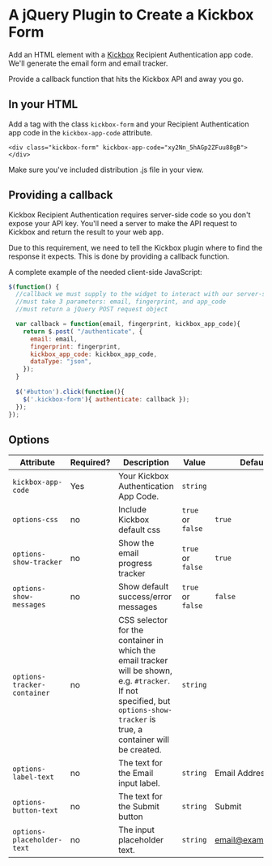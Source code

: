 # A jQuery Plugin to Create a Kickbox Form

Add an HTML element with a [Kickbox](https://kickbox.io) Recipient Authentication app code. We'll generate the email form and email tracker. 

Provide a callback function that hits the Kickbox API and away you go.

## In your HTML

Add a tag with the class `kickbox-form` and your Recipient Authentication app code in the `kickbox-app-code` attribute.

```
<div class="kickbox-form" kickbox-app-code="xy2Nn_5hAGp2ZFuu88gB"></div>
```

Make sure you've included distribution .js file in your view.

## Providing a callback

Kickbox Recipient Authentication requires server-side code so you don't expose your API key. You'll need a server to make the API request to Kickbox and return the result to your web app.

Due to this requirement, we need to tell the Kickbox plugin where to find the response it expects. This is done by providing a callback function. 

A complete example of the needed client-side JavaScript:

```javascript
$(function() {
  //callback we must supply to the widget to interact with our server-side code
  //must take 3 parameters: email, fingerprint, and app_code
  //must return a jQuery POST request object  

  var callback = function(email, fingerprint, kickbox_app_code){
    return $.post( "/authenticate", {
      email: email, 
      fingerprint: fingerprint,
      kickbox_app_code: kickbox_app_code,
      dataType: "json",
    });
  }
  
  $('#button').click(function(){
    $('.kickbox-form'){ authenticate: callback });   
  });
});
```
## Options

| Attribute                   | Required? | Description                                                                                                                                                                  | Value            | Default           |
|-----------------------------|-----------|------------------------------------------------------------------------------------------------------------------------------------------------------------------------------|------------------|-------------------|
| `kickbox-app-code`| Yes        | Your Kickbox Authentication App Code.                                                                                      | `string` |              |
| `options-css`               | no        | Include Kickbox default css                                                                                                                                                  | `true` or `false` | `true`            |
| `options-show-tracker`      | no        | Show the email progress tracker                                                                                                                                              | `true` or `false` | `true`            |
| `options-show-messages`     | no        | Show default success/error messages                                                                                                                                          | `true` or `false` | `false`           |
| `options-tracker-container` | no        | CSS selector for the container in which the email tracker will be shown, e.g. `#tracker`. If not specified, but `options-show-tracker` is true, a container will be created. | `string`         |                   |
| `options-label-text`        | no        | The text for the Email input label.                                                                                                                                          | `string`         | Email Address     |
| `options-button-text`       | no        | The text for the Submit button                                                                                                                                               | `string`         | Submit            |
| `options-placeholder-text`  | no        | The input placeholder text.                                                                                                                                                  | `string`         | email@example.com |